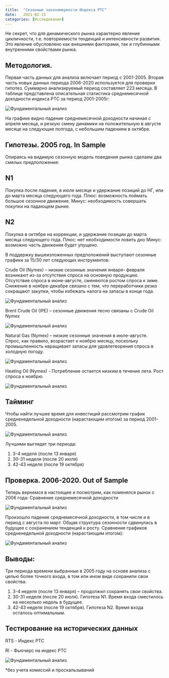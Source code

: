 ```yaml
---
title:  "Сезонные закономерности Индекса РТС"
date:   2021-02-15
categories: [Исследования]
---
```



Не секрет, что для динамического рынка характерно явление цикличности, т.е. повторяемости тенденций и интенсивности развития. Это явление обусловлено как внешними факторами, так и глубинными внутренними свойствами рынка.


## Методология.
Первая часть данных для анализа включает период с 2001-2005. Вторая часть новых данных периода 2006-2020 используется для проверки гипотез.
Суммарно анализируемый период составляет 223 месяца.
В таблице представлена описательная статистика среднемесячной доходности индекса РТС за период 2001-2005г:

<img src="/images/rts_1_1.jpg" alt="Фундаментальный анализ">


На графике видно падение среднемесячной доходности начиная с апреля месяца, и резкую смену динамики на положительную в августе месяце на следующие полгода, с небольшим падением в октябре.

## Гипотезы. 2005 год. In Sample

Опираясь на видимую сезонную модель поведения рынка сделаем два смелых предположения:
## N1
Покупка после падения, в июле месяце и удержание позиций до НГ, или до марта месяца следующего года.
Плюс: возможность поймать большое сезонное движение.
Минус: необходимость совершать покупки на падающем рынке.

## N2
Покупка в октябре на коррекции, и удержание позиции до марта месяца следующего года.
Плюс: нет необходимости ловить дно
Минус: возможно часть движения будет упущено.

В поддержку вышеизложенных предположений выступают сезонные графики за 15/30 лет следующих инструментов:

Crude Oil (Nymex) – низкие сезонные значения января- февраля возникают из-за отсутствия спроса на основную продукцию. Отсутствие спроса в июне-августе, сменяются ростом спроса к зиме. Снижение в ноябре-декабре связано с тем, что переработчики резко сокращают закупки, чтобы избежать налога на запасы в конце года.

<img src="/images/cr_nymex.jpg" alt="Фундаментальный анализ">

Brent Crude Oil (IPE) – сезонные движения тесно связаны с Crude Oil Nymex

<img src="/images/br_ipe.jpg" alt="Фундаментальный анализ">


Natural Gas (Nymex) – низкие сезонные значения в июле-августе. Спрос, как правило, возрастает к ноябрю месяцу, поскольку промышленность наращивает запасы для удовлетворения спроса в холодную погоду.

<img src="/images/gas_nymex.jpg" alt="Фундаментальный анализ">

Heating Oil (Nymex) - Потребление остается низким в течение лета. Рост спроса к ноябрю.

<img src="/images/heatin_nymex.jpg" alt="Фундаментальный анализ">

## Тайминг
Чтобы найти лучшее время для инвестиций рассмотрим график средненедельной доходности (нарастающим итогом) за период 2001-2005.

<img src="/images/timing_week_rts.jpg" alt="Фундаментальный анализ">

Лучшими выглядят три периода:
1) 3-4 неделя (после 13 января)
2) 30-31 неделя (после 20 июля)
3) 42-43 неделя (после 19 октября)

## Проверка. 2006-2020. Out of Sample
Теперь вернемся в настоящее и посмотрим, как поменялся рынок с 2006 года:
Сравнение среднемесячной доходности

<img src="/images/comp_rts.jpg" alt="Фундаментальный анализ">


Произошло падение среднемесячной доходности, в том числе и в период с августа по март. Общая структура сезонности сдвинулась в будущее с сохранением тенденций к росту.
Сравнение графиков средненедельной доходности (нарастающим итогом):

<img src="/images/comp_rts_2.jpg" alt="Фундаментальный анализ">


## Выводы:
Три периода времени выбранные в 2005 году на основе анализа c целью более точного входа, в том или ином виде сохранили свои свойства:
1) 3-4 неделя (после 13 января) – продолжил сохранять свои свойства.
2) 30-31 неделя (после 20 июля). Гипотеза N1.
Время входа сместилось на несколько недель в будущее.
3) 42-43 неделя (после 19 октября). Гипотеза N2.
Время входа осталось оптимальным.


## Тестирование на исторических данных

RTS - Индекс РТС

RI - Фьючерс на индекс РТС

<img src="/images/backrts_seasonal.jpg" alt="Фундаментальный анализ">

*без учета комиссий и проскальзываний
